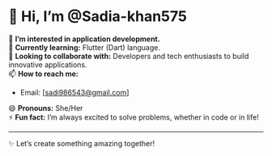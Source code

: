 # 👋 Hi, I’m @Sadia-khan575  

👀 **I’m interested in application development.**  
🌱 **Currently learning:** Flutter (Dart) language.  
💞️ **Looking to collaborate with:** Developers and tech enthusiasts to build innovative applications.  
📫 **How to reach me:**  
   - Email: [sadi986543@gmail.com]   

😄 **Pronouns:** She/Her  
⚡ **Fun fact:** I’m always excited to solve problems, whether in code or in life!  

---

✨ Let’s create something amazing together!
